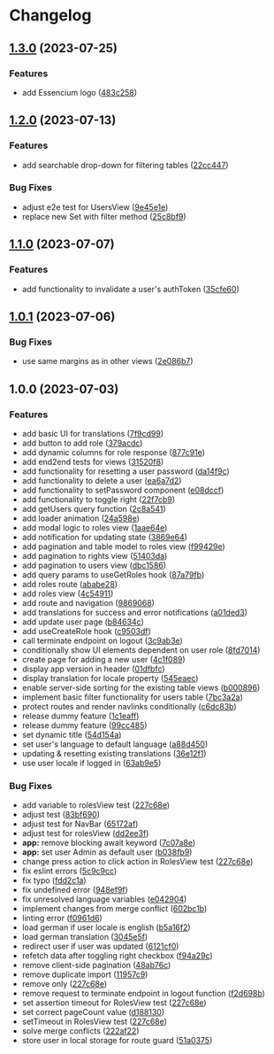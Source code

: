 # Changelog

## [1.3.0](https://github.com/Frachtwerk/essencium-frontend/compare/essencium-app-v1.2.0...essencium-app-v1.3.0) (2023-07-25)


### Features

* add Essencium logo ([483c258](https://github.com/Frachtwerk/essencium-frontend/commit/483c258778c4c90dc7cd155529b22a5ab4dbc4c5))

## [1.2.0](https://github.com/Frachtwerk/essencium-frontend/compare/essencium-app-v1.1.0...essencium-app-v1.2.0) (2023-07-13)


### Features

* add searchable drop-down for filtering tables ([22cc447](https://github.com/Frachtwerk/essencium-frontend/commit/22cc4471a2b8e7ab4e457acd0581f9858e20d104))


### Bug Fixes

* adjust e2e test for UsersView ([9e45e1e](https://github.com/Frachtwerk/essencium-frontend/commit/9e45e1e546dab221f23badfdbf4b498efb459b35))
* replace new Set with filter method ([25c8bf9](https://github.com/Frachtwerk/essencium-frontend/commit/25c8bf93f8daddc118747045e04d07b6b80fc3cd))

## [1.1.0](https://github.com/Frachtwerk/essencium-frontend/compare/essencium-app-v1.0.1...essencium-app-v1.1.0) (2023-07-07)


### Features

* add functionality to invalidate a user's authToken ([35cfe60](https://github.com/Frachtwerk/essencium-frontend/commit/35cfe60d59da158b72b92f84dcd5d1ba767bd602))

## [1.0.1](https://github.com/Frachtwerk/essencium-frontend/compare/essencium-app-v1.0.0...essencium-app-v1.0.1) (2023-07-06)


### Bug Fixes

* use same margins as in other views ([2e086b7](https://github.com/Frachtwerk/essencium-frontend/commit/2e086b7379c713fb04f717f1c87f2a5707977628))

## 1.0.0 (2023-07-03)


### Features

* add basic UI for translations ([7f9cd99](https://github.com/Frachtwerk/essencium-frontend/commit/7f9cd99574af83040810aa791e62b9b497f2db40))
* add button to add role ([379acdc](https://github.com/Frachtwerk/essencium-frontend/commit/379acdc4cc368d16d640070c83a499ef3599187c))
* add dynamic columns for role response ([877c91e](https://github.com/Frachtwerk/essencium-frontend/commit/877c91edc025b6d65794760facd709e75bd89fab))
* add end2end tests for views ([31520f8](https://github.com/Frachtwerk/essencium-frontend/commit/31520f89d68e1e9b0909127f57c0202c72b06c38))
* add functionality for resetting a user password ([da14f9c](https://github.com/Frachtwerk/essencium-frontend/commit/da14f9ca2f8d8e93ccf0bd0016545aa04c6f95a9))
* add functionality to delete a user ([ea6a7d2](https://github.com/Frachtwerk/essencium-frontend/commit/ea6a7d2f962cfbd899a5bac97ac29002825f44be))
* add functionality to setPassword component ([e08dccf](https://github.com/Frachtwerk/essencium-frontend/commit/e08dccfe5825579e31057a785b41d7cfdff5f084))
* add functionality to toggle right ([22f7cb9](https://github.com/Frachtwerk/essencium-frontend/commit/22f7cb9c67a2eda5dbb0d9a0fa2743034fcce748))
* add getUsers query function ([2c8a541](https://github.com/Frachtwerk/essencium-frontend/commit/2c8a541f5bc072e2ccc689ef4d56f938efed71b1))
* add loader animation ([24a598e](https://github.com/Frachtwerk/essencium-frontend/commit/24a598e2673d94b8e56453470bf290709d730f7b))
* add modal logic to roles view ([1aae64e](https://github.com/Frachtwerk/essencium-frontend/commit/1aae64e916f502e5da937d2d1378ce3b88c65251))
* add notification for updating state ([3869e64](https://github.com/Frachtwerk/essencium-frontend/commit/3869e640b4cce6ae511e1ec8f4a3069b380c1986))
* add pagination and table model to roles view ([f99429e](https://github.com/Frachtwerk/essencium-frontend/commit/f99429e9d0ad10aa93da104cdb01d00a65e93720))
* add pagination to rights view ([51403da](https://github.com/Frachtwerk/essencium-frontend/commit/51403dae38cddee01800cb4f4b8a1c1d422845f2))
* add pagination to users view ([dbc1586](https://github.com/Frachtwerk/essencium-frontend/commit/dbc1586bb81547c5e690a512a7c69ea55cdc8f5a))
* add query params to useGetRoles hook ([87a79fb](https://github.com/Frachtwerk/essencium-frontend/commit/87a79fb072c98d86acb1fda15322d1ffb6d5df69))
* add roles route ([ababe28](https://github.com/Frachtwerk/essencium-frontend/commit/ababe2865091c50c6c73b6421c0a083a05bed840))
* add roles view ([4c54911](https://github.com/Frachtwerk/essencium-frontend/commit/4c54911ad7ce8dfdfbd63faa6f4246875d6bb7f9))
* add route and navigation ([9869068](https://github.com/Frachtwerk/essencium-frontend/commit/9869068d6d6610ba0bb5a4c039c638ab58e375f7))
* add translations for success and error notifications ([a01ded3](https://github.com/Frachtwerk/essencium-frontend/commit/a01ded353591206ee656bc3c04d3ca4e093d369c))
* add update user page ([b84634c](https://github.com/Frachtwerk/essencium-frontend/commit/b84634c4b264ce9dab4a4f9a4d0e8a1259279e44))
* add useCreateRole hook ([c9503df](https://github.com/Frachtwerk/essencium-frontend/commit/c9503df420adfa3907d23215b815662ceb47547f))
* call terminate endpoint on logout ([3c9ab3e](https://github.com/Frachtwerk/essencium-frontend/commit/3c9ab3ee7c5b6e6972cda50163b5d330b33bd7dd))
* conditionally show UI elements dependent on user role ([8fd7014](https://github.com/Frachtwerk/essencium-frontend/commit/8fd7014e84e4a9ed195275789cef55d9398912fe))
* create page for adding a new user ([4c1f089](https://github.com/Frachtwerk/essencium-frontend/commit/4c1f089c659ac9c44723ba8b32d22c9d16ff2ec9))
* display app version in header ([01dfbfc](https://github.com/Frachtwerk/essencium-frontend/commit/01dfbfc4a53f33a9cf904c83bce846f9e6aa5bf7))
* display translation for locale property ([545eaec](https://github.com/Frachtwerk/essencium-frontend/commit/545eaecddc2bfa971d9670847dfc9b8dd27b1875))
* enable server-side sorting for the existing table views ([b000896](https://github.com/Frachtwerk/essencium-frontend/commit/b0008967f03057eb211a7bc1d8916de40fdebe19))
* implement basic filter functionality for users table ([7bc3a2a](https://github.com/Frachtwerk/essencium-frontend/commit/7bc3a2a2ec2e1a1ed3c9666ab06d02f18b729ace))
* protect routes and render navlinks conditionally ([c6dc83b](https://github.com/Frachtwerk/essencium-frontend/commit/c6dc83b28873063d6799fbaeac853f1ce0d06f6b))
* release dummy feature ([1c1eaff](https://github.com/Frachtwerk/essencium-frontend/commit/1c1eaff5aa6b527fab63eb2ae9c6cf6e9cfc9fa5))
* release dummy feature ([99cc485](https://github.com/Frachtwerk/essencium-frontend/commit/99cc48593ea2f470d0efb1d556d2ff5d4520e701))
* set dynamic title ([54d154a](https://github.com/Frachtwerk/essencium-frontend/commit/54d154a0c7500c0fc908d453f6b5ca948f491956))
* set user's language to default language ([a88d450](https://github.com/Frachtwerk/essencium-frontend/commit/a88d450ec772c2d15443e5d41b4546c1c0efcdf3))
* updating & resetting existing translations ([36e12f1](https://github.com/Frachtwerk/essencium-frontend/commit/36e12f16b5bf09c80d35a27a8906d6b3c39246b5))
* use user locale if logged in ([63ab9e5](https://github.com/Frachtwerk/essencium-frontend/commit/63ab9e529a209539fb9d222b623b1454aa0f5059))


### Bug Fixes

* add variable to rolesView test ([227c68e](https://github.com/Frachtwerk/essencium-frontend/commit/227c68e3a27d41161fda71628529e5e6ad9f5356))
* adjust test ([83bf690](https://github.com/Frachtwerk/essencium-frontend/commit/83bf69045f5df259c370d53b3127a38584280787))
* adjust test for NavBar ([65172af](https://github.com/Frachtwerk/essencium-frontend/commit/65172afdfe197acfd759421c21f2181aeaa8c668))
* adjust test for rolesView ([dd2ee3f](https://github.com/Frachtwerk/essencium-frontend/commit/dd2ee3f43315dac8bc54d1752b980117e31d57dd))
* **app:** remove blocking await keyword ([7c07a8e](https://github.com/Frachtwerk/essencium-frontend/commit/7c07a8ee884c4424f418f85d2d83869f5d617a1d))
* **app:** set user Admin as default user ([b038fb9](https://github.com/Frachtwerk/essencium-frontend/commit/b038fb91b5063e86b45bfa1c74b2fc5edb1c027f))
* change press action to click action in RolesView test ([227c68e](https://github.com/Frachtwerk/essencium-frontend/commit/227c68e3a27d41161fda71628529e5e6ad9f5356))
* fix eslint errors ([5c9c9cc](https://github.com/Frachtwerk/essencium-frontend/commit/5c9c9ccdd05bd18f9a06a8506cbff7dd5a85ba0a))
* fix typo ([fdd2c1a](https://github.com/Frachtwerk/essencium-frontend/commit/fdd2c1aceb7997ad7ec8b7ec367ced1760c053c3))
* fix undefined error ([948ef9f](https://github.com/Frachtwerk/essencium-frontend/commit/948ef9f5c9c04af3e7d23bcb8c0e3544c7972da2))
* fix unresolved language variables ([e042904](https://github.com/Frachtwerk/essencium-frontend/commit/e04290427b693795ac0a579ab0498fb319389409))
* implement changes from merge conflict ([602bc1b](https://github.com/Frachtwerk/essencium-frontend/commit/602bc1b700eb2d8e9bb08187301cfa811eeab5f8))
* linting error ([f0961d6](https://github.com/Frachtwerk/essencium-frontend/commit/f0961d6a9bf430125eed05361c5d436085845a91))
* load german if user locale is english ([b5a16f2](https://github.com/Frachtwerk/essencium-frontend/commit/b5a16f2aae95ad2ba7777029008a33c545872968))
* load german translation ([3045e5f](https://github.com/Frachtwerk/essencium-frontend/commit/3045e5f674cacc0da76315bfa40ee2dee4656342))
* redirect user if user was updated ([6121cf0](https://github.com/Frachtwerk/essencium-frontend/commit/6121cf0764a33d18652d1fc8c36594ebab5014df))
* refetch data after toggling right checkbox ([f94a29c](https://github.com/Frachtwerk/essencium-frontend/commit/f94a29ce657739a76ee2dba2baa9931f8a387554))
* remove client-side pagination ([48ab76c](https://github.com/Frachtwerk/essencium-frontend/commit/48ab76cc8594408b0a6760513f65b3b8a8fc40e5))
* remove duplicate import ([11957c9](https://github.com/Frachtwerk/essencium-frontend/commit/11957c925eedf58027c2e18929a6dd9ad7aa2914))
* remove only ([227c68e](https://github.com/Frachtwerk/essencium-frontend/commit/227c68e3a27d41161fda71628529e5e6ad9f5356))
* remove request to terminate endpoint in logout function ([f2d698b](https://github.com/Frachtwerk/essencium-frontend/commit/f2d698b010f58c1290d709bfa413889986cee85a))
* set assertion timeout for RolesView test ([227c68e](https://github.com/Frachtwerk/essencium-frontend/commit/227c68e3a27d41161fda71628529e5e6ad9f5356))
* set correct pageCount value ([d188130](https://github.com/Frachtwerk/essencium-frontend/commit/d188130099432793c07204d3aceedde38bca663c))
* setTimeout in RolesView test ([227c68e](https://github.com/Frachtwerk/essencium-frontend/commit/227c68e3a27d41161fda71628529e5e6ad9f5356))
* solve merge conflicts ([222af22](https://github.com/Frachtwerk/essencium-frontend/commit/222af22d075a4f69a5f7de9d09e7669ce6ea31a4))
* store user in local storage for route guard ([51a0375](https://github.com/Frachtwerk/essencium-frontend/commit/51a0375855238aeeee3662607b2c1619122d4f12))
